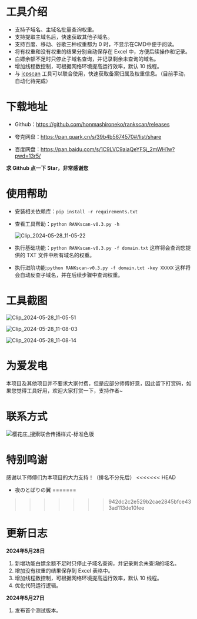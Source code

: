 # 工具介绍

- 支持子域名、主域名批量查询权重。
- 支持提取主域名后，快速获取其他子域名。
- 支持百度、移动、谷歌三种权重都为 0 时，不显示在CMD中便于阅读。
- 将有权重和没有权重的结果分别自动保存在 Excel 中，方便后续操作和记录。
- 白嫖余额不足时只停止子域名查询，并记录剩余未查询的域名。
- 增加线程数控制，可根据网络环境提高运行效率，默认 10 线程。
- 与 [icpscan](https://github.com/honmashironeko/icpscan) 工具可以联合使用，快速获取备案归属及权重信息。（目前手动，自动化待完成）

# 下载地址

- Github：https://github.com/honmashironeko/rankscan/releases

- 夸克网盘：https://pan.quark.cn/s/39b4b5674570#/list/share

- 百度网盘：https://pan.baidu.com/s/1C9LVC9aiaQeYFSj_2mWH1w?pwd=13r5/

**求 Github 点一下 Star，非常感谢您**

# 使用帮助

- 安装相关依赖库：`pip install -r requirements.txt`

- 查看工具帮助：`python RANKscan-v0.3.py -h`

  ![Clip_2024-05-28_11-05-22](https://github.com/honmashironeko/rankscan/assets/139044047/70392207-acfe-4f78-bd6f-a4efd092412e)


- 执行基础功能：`python RANKscan-v0.3.py -f domain.txt` 这样将会查询您提供的 TXT 文件中所有域名的权重。

- 执行进阶功能:`python RANKscan-v0.3.py -f domain.txt -key XXXXX` 这样将会自动反查子域名，并在后续步骤中查询权重。

# 工具截图

![Clip_2024-05-28_11-05-51](https://github.com/honmashironeko/rankscan/assets/139044047/f3986acb-509c-49f0-a1a7-6e9c6af99801)

![Clip_2024-05-28_11-08-03](https://github.com/honmashironeko/rankscan/assets/139044047/134c5fa8-d77b-499b-a8d5-310c35936996)

![Clip_2024-05-28_11-08-14](https://github.com/honmashironeko/rankscan/assets/139044047/c2115a99-fba6-4758-9e2d-42b1a866774e)

# 为爱发电

本项目及其他项目并不要求大家付费，但是应部分师傅好意，因此留下打赏码，如果您觉得工具好用，欢迎大家打赏一下，支持作者~

# 联系方式

![樱花庄_搜索联合传播样式-标准色版](https://github.com/honmashironeko/rankscan/assets/139044047/968215a8-1b3e-4e43-bbc5-c36a907b3e82)

# 特别鸣谢

感谢以下师傅们为本项目的大力支持！（排名不分先后）
<<<<<<< HEAD

- 夜のとばりの翼
=======
>>>>>>> 942dc2c2e529b2cae2845bfce433ad113de10fee

# 更新日志

**2024年5月28日**

1. 新增功能白嫖余额不足时只停止子域名查询，并记录剩余未查询的域名。
2. 增加没有权重的结果保存到 Excel 表格中。
3. 增加线程数控制，可根据网络环境提高运行效率，默认 10 线程。
4. 优化代码运行逻辑。

**2024年5月27日**

1. 发布首个测试版本。

